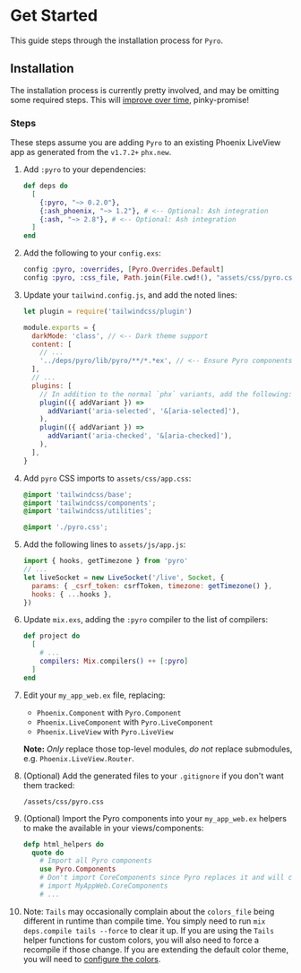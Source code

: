 # Get Started

This guide steps through the installation process for `Pyro`.

## Installation

The installation process is currently pretty involved, and may be omitting some required steps. This will [improve over time](https://github.com/frankdugan3/pyro/issues/2), pinky-promise!

### Steps

These steps assume you are adding `Pyro` to an existing Phoenix LiveView app as generated from the `v1.7.2+` `phx.new`.

1. Add `:pyro` to your dependencies:

   ```elixir
   def deps do
     [
       {:pyro, "~> 0.2.0"},
       {:ash_phoenix, "~> 1.2"}, # <-- Optional: Ash integration
       {:ash, "~> 2.8"}, # <-- Optional: Ash integration
     ]
   end
   ```

2. Add the following to your `config.exs`:

   ```elixir
   config :pyro, :overrides, [Pyro.Overrides.Default]
   config :pyro, :css_file, Path.join(File.cwd!(), "assets/css/pyro.css")
   ```

3. Update your `tailwind.config.js`, and add the noted lines:

   ```js
   let plugin = require('tailwindcss/plugin')

   module.exports = {
     darkMode: 'class', // <-- Dark theme support
     content: [
       // ...
       '../deps/pyro/lib/pyro/**/*.*ex', // <-- Ensure Pyro components are included
     ],
     // ...
     plugins: [
       // In addition to the normal `phx` variants, add the following:
       plugin(({ addVariant }) =>
         addVariant('aria-selected', '&[aria-selected]'),
       ),
       plugin(({ addVariant }) =>
         addVariant('aria-checked', '&[aria-checked]'),
       ),
     ],
   }
   ```

4. Add `pyro` CSS imports to `assets/css/app.css`:

   ```css
   @import 'tailwindcss/base';
   @import 'tailwindcss/components';
   @import 'tailwindcss/utilities';

   @import './pyro.css';
   ```

5. Add the following lines to `assets/js/app.js`:

   ```js
   import { hooks, getTimezone } from 'pyro'
   // ...
   let liveSocket = new LiveSocket('/live', Socket, {
     params: { _csrf_token: csrfToken, timezone: getTimezone() },
     hooks: { ...hooks },
   })
   ```

6. Update `mix.exs`, adding the `:pyro` compiler to the list of compilers:

   ```elixir
   def project do
     [
       # ...
       compilers: Mix.compilers() ++ [:pyro]
     ]
   end
   ```

7. Edit your `my_app_web.ex` file, replacing:

   - `Phoenix.Component` with `Pyro.Component`
   - `Phoenix.LiveComponent` with `Pyro.LiveComponent`
   - `Phoenix.LiveView` with `Pyro.LiveView`

   **Note:** _Only_ replace those top-level modules, _do not_ replace submodules, e.g. `Phoenix.LiveView.Router`.

8. (Optional) Add the generated files to your `.gitignore` if you don't want them tracked:

   ```
   /assets/css/pyro.css
   ```

9. (Optional) Import the Pyro components into your `my_app_web.ex` helpers to make the available in your views/components:

   ```elixir
   defp html_helpers do
     quote do
       # Import all Pyro components
       use Pyro.Components
       # Don't import CoreComponents since Pyro replaces it and will conflict
       # import MyAppWeb.CoreComponents
       # ...
   ```

10. Note: `Tails` may occasionally complain about the `colors_file` being different in runtime than compile time. You simply need to run `mix deps.compile tails --force` to clear it up. If you are using the `Tails` helper functions for custom colors, you will also need to force a recompile if those change. If you are extending the default color theme, you will need to [configure the colors](https://github.com/zachdaniel/tails#colors).
